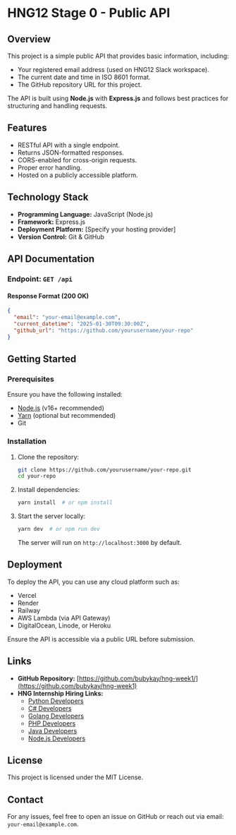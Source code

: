 # HNG12 Stage 0 - Public API

## Overview
This project is a simple public API that provides basic information, including:
- Your registered email address (used on HNG12 Slack workspace).
- The current date and time in ISO 8601 format.
- The GitHub repository URL for this project.

The API is built using **Node.js** with **Express.js** and follows best practices for structuring and handling requests.

## Features
- RESTful API with a single endpoint.
- Returns JSON-formatted responses.
- CORS-enabled for cross-origin requests.
- Proper error handling.
- Hosted on a publicly accessible platform.

## Technology Stack
- **Programming Language:** JavaScript (Node.js)
- **Framework:** Express.js
- **Deployment Platform:** [Specify your hosting provider]
- **Version Control:** Git & GitHub

## API Documentation
### Endpoint: `GET /api`
#### Response Format (200 OK)
```json
{
  "email": "your-email@example.com",
  "current_datetime": "2025-01-30T09:30:00Z",
  "github_url": "https://github.com/yourusername/your-repo"
}
```

## Getting Started
### Prerequisites
Ensure you have the following installed:
- [Node.js](https://nodejs.org/) (v16+ recommended)
- [Yarn](https://yarnpkg.com/) (optional but recommended)
- Git

### Installation
1. Clone the repository:
   ```sh
   git clone https://github.com/yourusername/your-repo.git
   cd your-repo
   ```

2. Install dependencies:
   ```sh
   yarn install  # or npm install
   ```

3. Start the server locally:
   ```sh
   yarn dev  # or npm run dev
   ```
   The server will run on `http://localhost:3000` by default.

## Deployment
To deploy the API, you can use any cloud platform such as:
- Vercel
- Render
- Railway
- AWS Lambda (via API Gateway)
- DigitalOcean, Linode, or Heroku

Ensure the API is accessible via a public URL before submission.

## Links
- **GitHub Repository:** [https://github.com/bubykay/hng-week1/](https://github.com/bubykay/hng-week1)
- **HNG Internship Hiring Links:**
  - [Python Developers](https://hng.tech/hire/python-developers)
  - [C# Developers](https://hng.tech/hire/csharp-developers)
  - [Golang Developers](https://hng.tech/hire/golang-developers)
  - [PHP Developers](https://hng.tech/hire/php-developers)
  - [Java Developers](https://hng.tech/hire/java-developers)
  - [Node.js Developers](https://hng.tech/hire/nodejs-developers)

## License
This project is licensed under the MIT License.

## Contact
For any issues, feel free to open an issue on GitHub or reach out via email: `your-email@example.com`.

